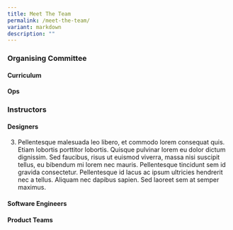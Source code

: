 ```yaml
---
title: Meet The Team
permalink: /meet-the-team/
variant: markdown
description: ""
---
```

### **Organising Committee**

#### Curriculum


#### Ops



### **Instructors** 
#### Designers
3. Pellentesque malesuada leo libero, et commodo lorem consequat quis. Etiam lobortis porttitor lobortis. Quisque pulvinar lorem eu dolor dictum dignissim. Sed faucibus, risus ut euismod viverra, massa nisi suscipit tellus, eu bibendum mi lorem nec mauris. Pellentesque tincidunt sem id gravida consectetur. Pellentesque id lacus ac ipsum ultricies hendrerit nec a tellus. Aliquam nec dapibus sapien. Sed laoreet sem at semper maximus.

#### Software Engineers



#### Product Teams